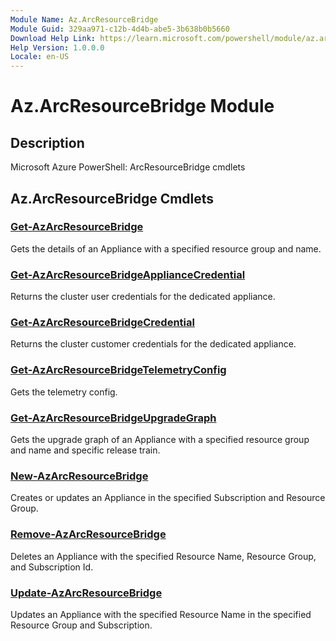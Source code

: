 ```yaml
---
Module Name: Az.ArcResourceBridge
Module Guid: 329aa971-c12b-4d4b-abe5-3b638b0b5660
Download Help Link: https://learn.microsoft.com/powershell/module/az.arcresourcebridge
Help Version: 1.0.0.0
Locale: en-US
---
```


# Az.ArcResourceBridge Module
## Description
Microsoft Azure PowerShell: ArcResourceBridge cmdlets

## Az.ArcResourceBridge Cmdlets
### [Get-AzArcResourceBridge](Get-AzArcResourceBridge.md)
Gets the details of an Appliance with a specified resource group and name.

### [Get-AzArcResourceBridgeApplianceCredential](Get-AzArcResourceBridgeApplianceCredential.md)
Returns the cluster user credentials for the dedicated appliance.

### [Get-AzArcResourceBridgeCredential](Get-AzArcResourceBridgeCredential.md)
Returns the cluster customer credentials for the dedicated appliance.

### [Get-AzArcResourceBridgeTelemetryConfig](Get-AzArcResourceBridgeTelemetryConfig.md)
Gets the telemetry config.

### [Get-AzArcResourceBridgeUpgradeGraph](Get-AzArcResourceBridgeUpgradeGraph.md)
Gets the upgrade graph of an Appliance with a specified resource group and name and specific release train.

### [New-AzArcResourceBridge](New-AzArcResourceBridge.md)
Creates or updates an Appliance in the specified Subscription and Resource Group.

### [Remove-AzArcResourceBridge](Remove-AzArcResourceBridge.md)
Deletes an Appliance with the specified Resource Name, Resource Group, and Subscription Id.

### [Update-AzArcResourceBridge](Update-AzArcResourceBridge.md)
Updates an Appliance with the specified Resource Name in the specified Resource Group and Subscription.

